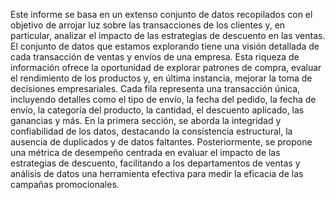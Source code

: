 Este informe se basa en un extenso conjunto de datos recopilados con el objetivo de arrojar luz sobre las transacciones de los clientes y, en particular, analizar el impacto de las estrategias de descuento en las ventas.
El conjunto de datos que estamos explorando tiene una visión detallada de cada transacción de ventas y envíos de una empresa. Esta riqueza de información ofrece la oportunidad de explorar patrones de compra, evaluar el rendimiento de los productos y, en última instancia, mejorar la toma de decisiones empresariales.
Cada fila representa una transacción única, incluyendo detalles como el tipo de envío, la fecha del pedido, la fecha de envío, la categoría del producto, la cantidad, el descuento aplicado, las ganancias y más. 
En la primera sección, se aborda la integridad y confiabilidad de los datos, destacando la consistencia estructural, la ausencia de duplicados y de datos faltantes. 
Posteriormente, se propone una métrica de desempeño centrada en evaluar el impacto de las estrategias de descuento, facilitando a los departamentos de ventas y análisis de datos una herramienta efectiva para medir la eficacia de las campañas promocionales.
